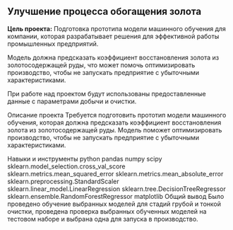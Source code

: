 ## Улучшение процесса обогащения золота

**Цель проекта:**
Подготовка прототипа модели машинного обучения для компании, которая разрабатывает решения для эффективной работы промышленных предприятий.

Модель должна предсказать коэффициент восстановления золота из золотосодержащей руды, что может помочь оптимизировать производство, чтобы не запускать предприятие с убыточными характеристиками.

При работе над проектом будут использованы предоставленные данные с параметрами добычи и очистки.

Описание проекта
Требуется подготовить прототип модели машинного обучения, которая должна предсказать коэффициент восстановления золота из золотосодержащей руды. Модель поможет оптимизировать производство, чтобы не запускать предприятие с убыточными характеристиками.

Навыки и инструменты
python
pandas
numpy
scipy
sklearn.model_selection.cross_val_score
sklearn.metrics.mean_squared_error
sklearn.metrics.mean_absolute_error
sklearn.preprocessing.StandardScaler
sklearn.linear_model.LinearRegression
sklearn.tree.DecisionTreeRegressor
sklearn.ensemble.RandomForestRegressor
matplotlib
Общий вывод
Было проведено обучение выбранных моделей для стадий грубой и тонкой очистки, проведена проверка выбранных обученных моделей на тестовом наборе и выбрана одна для запуска в производство.
